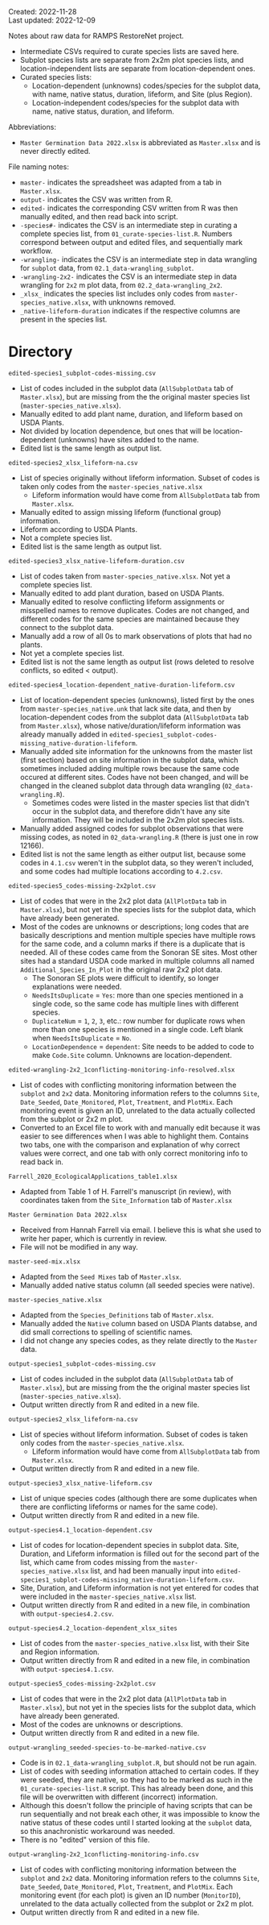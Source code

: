 Created: 2022-11-28  
Last updated: 2022-12-09  
  
Notes about raw data for RAMPS RestoreNet project.
- Intermediate CSVs required to curate species lists are saved here.
- Subplot species lists are separate from 2x2m plot species lists, and location-independent lists are separate from location-dependent ones.
- Curated species lists:
	+ Location-dependent (unknowns) codes/species for the subplot data, with name, native status, duration, lifeform, and Site (plus Region).
	+ Location-independent codes/species for the subplot data with name, native status, duration, and  lifeform.

Abbreviations:
- `Master Germination Data 2022.xlsx` is abbreviated as `Master.xlsx` and is never directly edited.

File naming notes:
- `master-` indicates the spreadsheet was adapted from a tab in `Master.xlsx`.
- `output-` indicates the CSV was written from R.
- `edited-` indicates the corresponding CSV written from R was then manually edited, and then read back into script.
- `-species#-` indicates the CSV is an intermediate step in curating a complete species list, from `01_curate-species-list.R`. Numbers correspond between output and edited files, and sequentially mark workflow.
- `-wrangling-` indicates the CSV is an intermediate step in data wrangling for `subplot` data, from `02.1_data-wrangling_subplot`.
- `-wrangling-2x2-` indicates the CSV is an intermediate step in data wrangling for `2x2` m plot data, from `02.2_data-wrangling_2x2`.
- `_xlsx_` indicates the species list includes only codes from  `master-species_native.xlsx`, with unknowns removed.
- `_native-lifeform-duration` indicates if the respective columns are present in the species list.

# Directory
`edited-species1_subplot-codes-missing.csv`
- List of codes included in the subplot data (`AllSubplotData` tab of `Master.xlsx`), but are missing from the the original master species list (`master-species_native.xlsx`).
- Manually edited to add plant name, duration, and lifeform based on USDA Plants.
- Not divided by location dependence, but ones that will be location-dependent (unknowns) have sites added to the name.
- Edited list is the same length as output list.

`edited-species2_xlsx_lifeform-na.csv`
- List of species originally without lifeform information. Subset of codes is taken only codes from the `master-species_native.xlsx`
	- Lifeform information would have come from `AllSubplotData` tab from `Master.xlsx`.
- Manually edited to assign missing lifeform (functional group) information.
- Lifeform according to USDA Plants.
- Not a complete species list.
- Edited list is the same length as output list.

`edited-species3_xlsx_native-lifeform-duration.csv`
- List of codes taken from `master-species_native.xlsx`. Not yet a complete species list.
- Manually edited to add plant duration, based on USDA Plants.
- Manually edited to resolve conflicting lifeform assignments or misspelled names to remove duplicates.  Codes are not changed, and different codes for the same species are maintained because they connect to the subplot data.
- Manually add a row of all 0s to mark observations of plots that had no plants.
- Not yet a complete species list.
- Edited list is not the same length as output list (rows deleted to resolve conflicts, so edited < output).

`edited-species4_location-dependent_native-duration-lifeform.csv`
- List of location-dependent species (unknowns), listed first by the ones from `master-species_native.unk` that lack site data, and then by location-dependent codes from the subplot data (`AllSubplotData` tab from `Master.xlsx`), whose native/duration/lifeform information was already manually added in `edited-species1_subplot-codes-missing_native-duration-lifeform`.
- Manually added site information for the unknowns from the master list (first section) based on site information in the subplot data, which sometimes included adding multiple rows because the same code occured at different sites. Codes have not been changed, and will be changed in the cleaned subplot data through data wrangling (`02_data-wrangling.R`).
	+ Sometimes codes were listed in the master species list that didn't occur in the subplot data, and therefore didn't have any site information. They will be included in the 2x2m plot species lists.
- Manually added assigned codes for subplot observations that were missing codes, as noted in `02_data-wrangling.R` (there is just one in row 12166).
- Edited list is not the same length as either output list, because some codes in `4.1.csv` weren't in the subplot data, so they weren't included, and some codes had multiple locations according to `4.2.csv`.

`edited-species5_codes-missing-2x2plot.csv`
- List of codes that were in the 2x2 plot data (`AllPlotData` tab in `Master.xlsx`), but not yet in the species lists for the subplot data, which have already been generated.
- Most of the codes are unknowns or descriptions; long codes that are basically descriptions and mention multiple species have multiple rows for the same code, and a column marks if there is a duplicate that is needed. All of these codes came from the Sonoran SE sites. Most other sites had a standard USDA code marked in multiple columns all named `Additional_Species_In_Plot` in the original raw 2x2 plot data.
	+ The Sonoran SE plots were difficult to identify, so longer explanations were needed.
	+ `NeedsItsDuplicate` = `Yes`: more than one species mentioned in a single code, so the same code has multiple lines with different species.
	+ `DuplicateNum` = `1`, `2`, `3`, etc.: row number for duplicate rows when more than one species is mentioned in a single code. Left blank when `NeedsItsDuplicate` = `No`.
	+ `LocationDependence` = `dependent`: Site needs to be added to code to make `Code.Site` column. Unknowns are location-dependent.
	
`edited-wrangling-2x2_1conflicting-monitoring-info-resolved.xlsx`
- List of codes with conflicting monitoring information between the `subplot` and `2x2` data. Monitoring information refers to the columns `Site`, `Date_Seeded`, `Date_Monitored`, `Plot`, `Treatment`, and `PlotMix`. Each monitoring event is given an ID, unrelated to the data actually collected from the subplot or 2x2 m plot.
- Converted to an Excel file to work with and manually edit because it was easier to see differences when I was able to highlight them. Contains two tabs, one with the comparison and explanation of why correct values were correct, and one tab with only correct monitoring info to read back in.
	
`Farrell_2020_EcologicalApplications_table1.xlsx`
- Adapted from Table 1 of H. Farrell's manuscript (in review), with coordinates taken from the `Site_Information` tab of `Master.xlsx`

`Master Germination Data 2022.xlsx`
- Received from Hannah Farrell via email. I believe this is what she used to write her paper, which is currently in review.
- File will not be modified in any way.  

`master-seed-mix.xlsx`
- Adapted from the `Seed Mixes` tab of `Master.xlsx`.
- Manually added native status column (all seeded species were native).

`master-species_native.xlsx`
- Adapted from the `Species_Definitions` tab of `Master.xlsx`.
- Manually added the `Native` column based on USDA Plants databse, and did small corrections to spelling of scientific names.
- I did not change any species codes, as they relate directly to the `Master` data.

`output-species1_subplot-codes-missing.csv`
- List of codes included in the subplot data (`AllSubplotData` tab of `Master.xlsx`), but are missing from the the original master species list (`master-species_native.xlsx`).
- Output written directly from R and edited in a new file.

`output-species2_xlsx_lifeform-na.csv`
- List of species without lifeform information. Subset of codes is taken only codes from the `master-species_native.xlsx`.
 	- Lifeform information would have come from `AllSubplotData` tab from `Master.xlsx`.
- Output written directly from R and edited in a new file.

`output-species3_xlsx_native-lifeform.csv`
- List of unique species codes (although there are some duplicates when there are conflicting lifeforms or names for the same code).
- Output written directly from R and edited in a new file.

`output-species4.1_location-dependent.csv`
- List of codes for location-dependent species in subplot data. Site, Duration, and Lifeform information is filled out for the second part of the list, which came from codes missing from the `master-species_native.xlsx` list, and had been manually input into `edited-species1_subplot-codes-missing_native-duration-lifeform.csv`.
- Site, Duration, and Lifeform information is not yet entered for codes that were included in the `master-species_native.xlsx` list.
- Output written directly from R and edited in a new file, in combination with `output-species4.2.csv`.

`output-species4.2_location-dependent_xlsx_sites`
- List of codes from the `master-species_native.xlsx` list, with their Site and Region information.
- Output written directly from R and edited in a new file, in combination with `output-species4.1.csv`.

`output-species5_codes-missing-2x2plot.csv`
- List of codes that were in the 2x2 plot data (`AllPlotData` tab in `Master.xlsx`), but not yet in the species lists for the subplot data, which have already been generated.
- Most of the codes are unknowns or descriptions.
- Output written directly from R and edited in a new file.

`output-wrangling_seeded-species-to-be-marked-native.csv`
- Code is in `02.1_data-wrangling_subplot.R`, but should not be run again.
- List of codes with seeding information attached to certain codes. If they were seeded, they are native, so they had to be marked as such in the `01_curate-species-list.R` script. This has already been done, and this file will be overwritten with different (incorrect) information.
- Although this doesn't follow the principle of having scripts that can be run sequentially and not break each other, it was impossible to know the native status of these codes until I started looking at the `subplot` data, so this anachronistic workaround was needed.
- There is no "edited" version of this file.

`output-wrangling-2x2_1conflicting-monitoring-info.csv`
- List of codes with conflicting monitoring information between the `subplot` and `2x2` data. Monitoring information refers to the columns `Site`, `Date_Seeded`, `Date_Monitored`, `Plot`, `Treatment`, and `PlotMix`. Each monitoring event (for each plot) is given an ID number (`MonitorID`), unrelated to the data actually collected from the subplot or 2x2 m plot.
- Output written directly from R and edited in a new file.